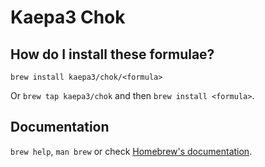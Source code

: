 # Kaepa3 Chok

## How do I install these formulae?

`brew install kaepa3/chok/<formula>`

Or `brew tap kaepa3/chok` and then `brew install <formula>`.

## Documentation

`brew help`, `man brew` or check [Homebrew's documentation](https://docs.brew.sh).
